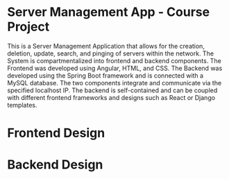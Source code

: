 # Server Management App - Course Project

This is a Server Management Application that allows for the creation, deletion, update, search, and pinging of servers within the network. The System is compartmentalized into frontend and backend components. The Frontend was developed using Angular, HTML, and CSS. The Backend was developed using the Spring Boot framework and is connected with a MySQL database. The two components integrate and communicate via the specified localhost IP. The backend is self-contained and can be coupled with different frontend frameworks and designs such as React or Django templates.

# Frontend Design

# Backend Design
